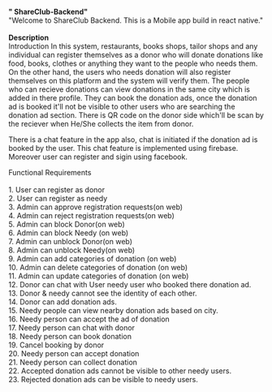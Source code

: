 **" ShareClub-Backend"** <br />
"Welcome to ShareClub Backend. This is a Mobile app build in react native."<br />
<br />
**Description** <br />
Introduction In this system, restaurants, books shops, tailor shops and any individual can register themselves as a donor who will donate donations like food, books, clothes or anything they want to the people who needs them. On the other hand, the users who needs donation will also register themselves on this platform and the system will verify them. The people who can recieve donations can view donations in the same city which is added in there profile. They can book the donation ads, once the donation ad is booked it'll not be visible to other users who are searching the donation ad section. There is QR code on the donor side which'll be scan by the reciever when He/She collects the item from donor.

There is a chat feature in the app also, chat is initiated if the donation ad is booked by the user. This chat feature is implemented using firebase. Moreover user can register and sigin using facebook.

Functional Requirements<br /><br /> 1. User can register as donor <br />2. User can register as needy <br />3. Admin can approve registration requests(on web) <br />4. Admin can reject registration requests(on web) <br />5. Admin can block Donor(on web) <br />6. Admin can block Needy (on web) <br />7. Admin can unblock Donor(on web) <br />8. Admin can unblock Needy(on web) <br />9. Admin can add categories of donation (on web) <br />10. Admin can delete categories of donation (on web) <br />11. Admin can update categories of donation (on web) <br />12. Donor can chat with User needy user who booked there donation ad. <br />13. Donor & needy cannot see the identity of each other. <br />14. Donor can add donation ads. <br />15. Needy people can view nearby donation ads based on city. <br />16. Needy person can accept the ad of donation <br />17. Needy person can chat with donor <br />18. Needy person can book donation <br />19. Cancel booking by donor <br />20. Needy person can accept donation <br />21. Needy person can collect donation <br />22. Accepted donation ads cannot be visible to other needy users. <br />23. Rejected donation ads can be visible to needy users.
